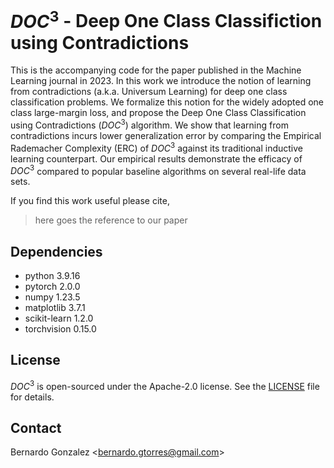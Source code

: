 # $DOC^3$ - Deep One Class Classifiction using Contradictions
This is the accompanying code for the paper published in the Machine Learning journal in 2023. In this work we introduce the notion of learning from contradictions (a.k.a. Universum Learning) for deep one class classification problems. We formalize this notion for the widely adopted one class large-margin loss, and propose the Deep One Class Classification using Contradictions ($DOC^3$) algorithm. We show that learning from contradictions incurs lower generalization error by comparing the Empirical Rademacher Complexity (ERC) of $DOC^3$ against its traditional inductive learning counterpart. Our empirical results demonstrate the efficacy of $DOC^3$ compared to popular baseline algorithms on several real-life data sets.

If you find this work useful please cite,

> here goes the reference to our paper

## Dependencies
- python 3.9.16
- pytorch 2.0.0
- numpy 1.23.5
- matplotlib 3.7.1
- scikit-learn 1.2.0
- torchvision 0.15.0

## License
$DOC^3$ is open-sourced under the Apache-2.0 license. See the [LICENSE](https://github.com/sauptikdhar/DOC3/blob/main/LICENSE) file for details.

## Contact
Bernardo Gonzalez <[bernardo.gtorres@gmail.com](mailto:bernardo.gtorres@gmail.com)>
